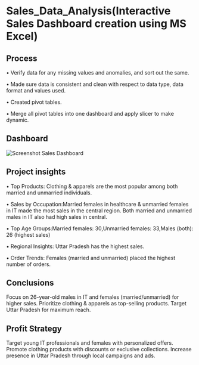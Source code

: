 # Sales_Data_Analysis(Interactive Sales Dashboard creation using MS Excel)
## Process
• Verify data for any missing values and anomalies, and sort out the same.

• Made sure data is consistent and clean with respect to data type, data format and values used.

• Created pivot tables.

• Merge all pivot tables into one dashboard and apply slicer to make dynamic.

## Dashboard
![Screenshot Sales Dashboard](https://github.com/user-attachments/assets/a735c93a-3579-4e7d-a74d-7e6013a61e80)

## Project insights
• Top Products: Clothing & apparels are the most popular among both married and unmarried individuals.

• Sales by Occupation:Married females in healthcare & unmarried females in IT made the most sales in the central region.
  Both married and unmarried males in IT also had high sales in central.

• Top Age Groups:Married females: 30,Unmarried females: 33,Males (both): 26 (highest sales)

• Regional Insights: Uttar Pradesh has the highest sales.

• Order Trends: Females (married and unmarried) placed the highest number of orders.

## Conclusions

Focus on 26-year-old males in IT and females (married/unmarried) for higher sales.
Prioritize clothing & apparels as top-selling products.
Target Uttar Pradesh for maximum reach.

## Profit Strategy
Target young IT professionals and females with personalized offers.
Promote clothing products with discounts or exclusive collections.
Increase presence in Uttar Pradesh through local campaigns and ads.







